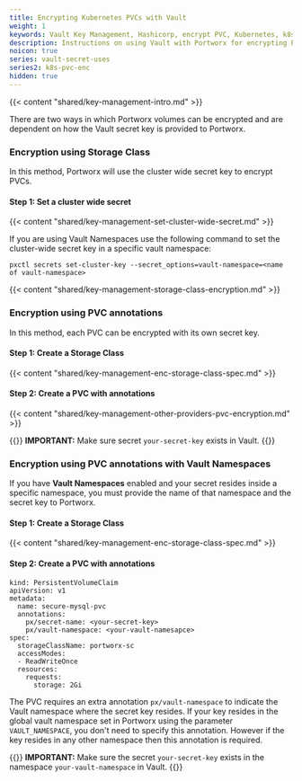```yaml
---
title: Encrypting Kubernetes PVCs with Vault
weight: 1
keywords: Vault Key Management, Hashicorp, encrypt PVC, Kubernetes, k8s, Vault Namespaces
description: Instructions on using Vault with Portworx for encrypting PVCs in Kubernetes
noicon: true
series: vault-secret-uses
series2: k8s-pvc-enc
hidden: true
---
```


{{< content "shared/key-management-intro.md" >}}

There are two ways in which Portworx volumes can be encrypted and are dependent on how the Vault secret key is provided to Portworx.

### Encryption using Storage Class

In this method, Portworx will use the cluster wide secret key to encrypt PVCs.

#### Step 1: Set a cluster wide secret

{{< content "shared/key-management-set-cluster-wide-secret.md" >}}

If you are using Vault Namespaces use the following command to set the cluster-wide secret key in a specific vault namespace:

```text
pxctl secrets set-cluster-key --secret_options=vault-namespace=<name of vault-namespace>
```

{{< content "shared/key-management-storage-class-encryption.md" >}}

### Encryption using PVC annotations

In this method, each PVC can be encrypted with its own secret key.

#### Step 1: Create a Storage Class

{{< content "shared/key-management-enc-storage-class-spec.md" >}}

#### Step 2: Create a PVC with annotations

{{< content "shared/key-management-other-providers-pvc-encryption.md" >}}

{{<info>}}
**IMPORTANT:** Make sure secret `your-secret-key` exists in Vault.
{{</info>}}

### Encryption using PVC annotations with Vault Namespaces

If you have **Vault Namespaces** enabled and your secret resides inside a specific namespace, you must provide the name of that namespace and the secret key to Portworx.

#### Step 1: Create a Storage Class

{{< content "shared/key-management-enc-storage-class-spec.md" >}}

#### Step 2: Create a PVC with annotations

```text
kind: PersistentVolumeClaim
apiVersion: v1
metadata:
  name: secure-mysql-pvc
  annotations:
    px/secret-name: <your-secret-key>
    px/vault-namespace: <your-vault-namesapce>
spec:
  storageClassName: portworx-sc
  accessModes:
  - ReadWriteOnce
  resources:
    requests:
      storage: 2Gi
```

The PVC requires an extra annotation `px/vault-namespace` to indicate the Vault namespace where the secret key resides. If your key resides in the global vault namespace
set in Portworx using the parameter `VAULT_NAMESPACE`, you don't need to specify this annotation. However if the key resides in any other namespace then this annotation is
required.

{{<info>}}
**IMPORTANT:** Make sure the secret `your-secret-key` exists in the namespace `your-vault-namespace` in Vault.
{{</info>}}
